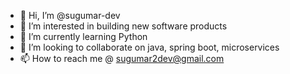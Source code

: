 - 👋 Hi, I’m @sugumar-dev
- 👀 I’m interested in building new software products
- 🌱 I’m currently learning Python
- 💞️ I’m looking to collaborate on java, spring boot, microservices
- 📫 How to reach me @ sugumar2dev@gmail.com

<!---
sugumar-dev/sugumar-dev is a ✨ special ✨ repository because its `README.md` (this file) appears on your GitHub profile.
You can click the Preview link to take a look at your changes.
--->
